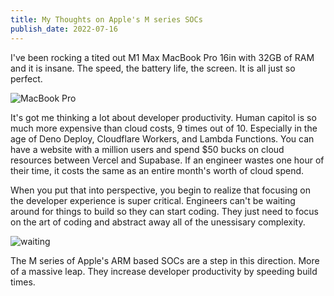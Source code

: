 ```yaml
---
title: My Thoughts on Apple's M series SOCs
publish_date: 2022-07-16
---
```


I've been rocking a tited out M1 Max MacBook Pro 16in with 32GB of RAM and it is insane. The speed, the battery life, the screen. It is all just so perfect.

![MacBook Pro](https://images.unsplash.com/photo-1517336714731-489689fd1ca8?ixlib=rb-1.2.1&ixid=MnwxMjA3fDB8MHxwaG90by1wYWdlfHx8fGVufDB8fHx8&auto=format&fit=crop&w=1626&q=80)

It's got me thinking a lot about developer productivity. Human capitol is so much more expensive than cloud costs, 9 times out of 10. Especially in the age of Deno Deploy, Cloudflare Workers, and Lambda Functions. You can have a website with a million users and spend $50 bucks on cloud resources between Vercel and Supabase. If an engineer wastes one hour of their time, it costs the same as an entire month's worth of cloud spend.

When you put that into perspective, you begin to realize that focusing on the developer experience is super critical. Engineers can't be waiting around for things to build so they can start coding. They just need to focus on the art of coding and abstract away all of the unessisary complexity.

![waiting](https://tsal-eszuskq0bptlfh8awbb.stackpathdns.com/wp-content/uploads/beans/images/Waiting-Memes-52918-aad4877.jpg)

The M series of Apple's ARM based SOCs are a step in this direction. More of a massive leap. They increase developer productivity by speeding build times.
